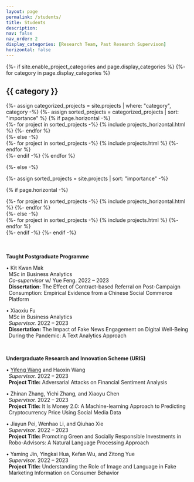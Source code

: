 ```yaml
---
layout: page
permalink: /students/
title: Students
description: 
nav: false
nav_order: 2
display_categories: [Research Team, Past Research Supervison]
horizontal: false
---
```


<!-- pages/projects.md -->
<div class="projects">
{%- if site.enable_project_categories and page.display_categories %}
  <!-- Display categorized projects -->
  {%- for category in page.display_categories %}
  <h2 class="category">{{ category }}</h2>
  {%- assign categorized_projects = site.projects | where: "category", category -%}
  {%- assign sorted_projects = categorized_projects | sort: "importance" %}
  <!-- Generate cards for each project -->
  {% if page.horizontal -%}
  <div class="container">
    <div class="row row-cols-2">
    {%- for project in sorted_projects -%}
      {% include projects_horizontal.html %}
    {%- endfor %}
    </div>
  </div>
  {%- else -%}
  <div class="grid">
    {%- for project in sorted_projects -%}
      {% include projects.html %}
    {%- endfor %}
  </div>
  {%- endif -%}
  {% endfor %}

{%- else -%}
<!-- Display projects without categories -->
  {%- assign sorted_projects = site.projects | sort: "importance" -%}
  <!-- Generate cards for each project -->
  {% if page.horizontal -%}
  <div class="container">
    <div class="row row-cols-2">
    {%- for project in sorted_projects -%}
      {% include projects_horizontal.html %}
    {%- endfor %}
    </div>
  </div>
  {%- else -%}
  <div class="grid">
    {%- for project in sorted_projects -%}
      {% include projects.html %}
    {%- endfor %}
  </div>
  {%- endif -%}
{%- endif -%}
</div>
<br>
<br>

<strong>Taught Postgraduate Programme</strong><br>
<p style="padding-left: 0.5em; text-indent: -0.5em;">• Kit Kwan Mak<br>
MSc in Business Analytics<br>
<i>Co-supervisor</i> w/ Yue Feng. 2022 – 2023<br>
<strong>Dissertation:</strong> The Effect of Contract-based Referral on Post-Campaign Consumption: Empirical Evidence from a Chinese Social Commerce Platform</p>


<p style="padding-left: 0.5em; text-indent: -0.5em;">• Xiaoxiu Fu<br>
MSc in Business Analytics<br>
<i>Supervisor.</i> 2022 – 2023<br>
<strong>Dissertation:</strong> The Impact of Fake News Engagement on Digital Well-Being During the Pandemic: A Text Analytics Approach</p>
<br>

<strong>Undergraduate Research and Innovation Scheme (URIS)</strong><br>
<p style="padding-left: 0.5em; text-indent: -0.5em;">• <a href="https://scholar.google.com/citations?user=uIVORyMAAAAJ&hl=zh-CN">Yifeng Wang</a> and Haoxin Wang<br>
<i>Supervisor.</i> 2022 – 2023<br>
<strong>Project Title:</strong> Adversarial Attacks on Financial Sentiment Analysis</p>

<p style="padding-left: 0.5em; text-indent: -0.5em;">• Zhinan Zhang, Yichi Zhang, and Xiaoyu Chen<br>
<i>Supervisor.</i> 2022 – 2023<br>
<strong>Project Title:</strong> It Is Money 2.0: A Machine-learning Approach to Predicting Cryptocurrency Price Using Social Media Data</p>

<p style="padding-left: 0.5em; text-indent: -0.5em;">• Jiayun Pei, Wenhao Li, and Qiuhao Xie<br>
<i>Supervisor.</i> 2022 – 2023<br>
<strong>Project Title:</strong> Promoting Green and Socially Responsible Investments in Robo-Advisors: A Natural Language Processing Approach</p>

<p style="padding-left: 0.5em; text-indent: -0.5em;">• Yaming Jin, Yingkai Hua, Kefan Wu, and Zitong Yue<br>
<i>Supervisor.</i> 2022 – 2023<br>
<strong>Project Title:</strong> Understanding the Role of Image and Language in Fake Marketing Information on Consumer Behavior</p>
